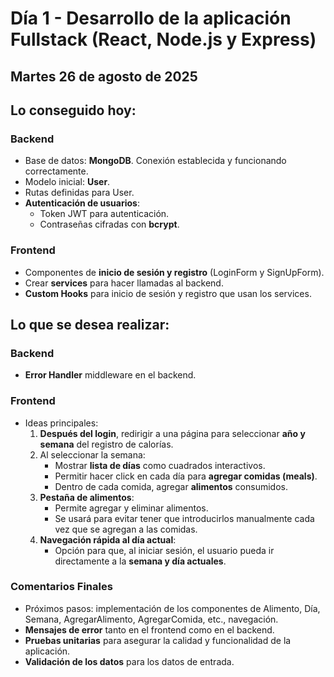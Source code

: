 # Día 1 - Desarrollo de la aplicación Fullstack (React, Node.js y Express)

## Martes 26 de agosto de 2025

## Lo conseguido hoy:

### Backend

- Base de datos: **MongoDB**. Conexión establecida y funcionando correctamente.
- Modelo inicial: **User**.
- Rutas definidas para User.
- **Autenticación de usuarios**:
  - Token JWT para autenticación.
  - Contraseñas cifradas con **bcrypt**.

### Frontend

- Componentes de **inicio de sesión y registro** (LoginForm y SignUpForm).
- Crear **services** para hacer llamadas al backend.
- **Custom Hooks** para inicio de sesión y registro que usan los services.

## Lo que se desea realizar:

### Backend

- **Error Handler** middleware en el backend.

### Frontend

- Ideas principales:
  1. **Después del login**, redirigir a una página para seleccionar **año y semana** del registro de calorías.
  2. Al seleccionar la semana:
     - Mostrar **lista de días** como cuadrados interactivos.
     - Permitir hacer click en cada día para **agregar comidas (meals)**.
     - Dentro de cada comida, agregar **alimentos** consumidos.
  3. **Pestaña de alimentos**:
     - Permite agregar y eliminar alimentos.
     - Se usará para evitar tener que introducirlos manualmente cada vez que se agregan a las comidas.
  4. **Navegación rápida al día actual**:
     - Opción para que, al iniciar sesión, el usuario pueda ir directamente a la **semana y día actuales**.

### Comentarios Finales

- Próximos pasos: implementación de los componentes de Alimento, Día, Semana, AgregarAlimento, AgregarComida, etc., navegación.
- **Mensajes de error** tanto en el frontend como en el backend.
- **Pruebas unitarias** para asegurar la calidad y funcionalidad de la aplicación.
- **Validación de los datos** para los datos de entrada.
